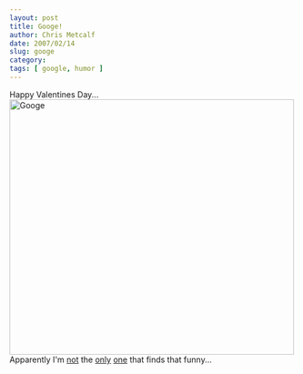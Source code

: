 ```yaml
---
layout: post
title: Googe!
author: Chris Metcalf
date: 2007/02/14
slug: googe
category: 
tags: [ google, humor ]
---
```


Happy Valentines Day...
<a href="http://www.flickr.com/photos/chrismetcalf/390396824/"><img src="http://farm1.static.flickr.com/165/390396824_f36d28f37f.jpg?v=0" title="Googe" alt="Googe" height="449" width="500" /></a>
Apparently I'm <a href="http://www.flickr.com/photos/tags/googe/">not</a> the <a href="http://technorati.com/tag/googe">only</a> <a href="http://blogsearch.google.com/blogsearch?hl=en&amp;q=googe&amp;btnG=Search+Blogs">one</a> that finds that funny...
